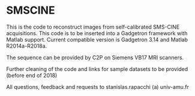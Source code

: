 # SMSCINE
This is the code to reconstruct images from self-calibrated SMS-CINE acquisitions. This code is to be inserted into a Gadgetron framework with Matlab support. Current compatible version is Gadgetron 3.14 and Matlab R2014a-R2018a.

The sequence can be provided by C2P on Siemens VB17 MRI scanners. 

Further cleaning of the code and links for sample datasets to be provided (before end of 2018)



All questions, feedback and requests to stanislas.rapacchi (a) univ-amu.fr


